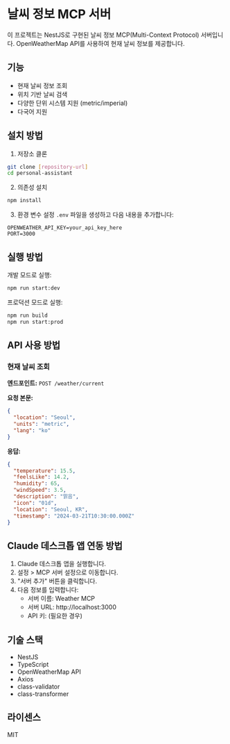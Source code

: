 # 날씨 정보 MCP 서버

이 프로젝트는 NestJS로 구현된 날씨 정보 MCP(Multi-Context Protocol) 서버입니다. OpenWeatherMap API를 사용하여 현재 날씨 정보를 제공합니다.

## 기능

- 현재 날씨 정보 조회
- 위치 기반 날씨 검색
- 다양한 단위 시스템 지원 (metric/imperial)
- 다국어 지원

## 설치 방법

1. 저장소 클론

```bash
git clone [repository-url]
cd personal-assistant
```

2. 의존성 설치

```bash
npm install
```

3. 환경 변수 설정
   `.env` 파일을 생성하고 다음 내용을 추가합니다:

```
OPENWEATHER_API_KEY=your_api_key_here
PORT=3000
```

## 실행 방법

개발 모드로 실행:

```bash
npm run start:dev
```

프로덕션 모드로 실행:

```bash
npm run build
npm run start:prod
```

## API 사용 방법

### 현재 날씨 조회

**엔드포인트:** `POST /weather/current`

**요청 본문:**

```json
{
  "location": "Seoul",
  "units": "metric",
  "lang": "ko"
}
```

**응답:**

```json
{
  "temperature": 15.5,
  "feelsLike": 14.2,
  "humidity": 65,
  "windSpeed": 3.5,
  "description": "맑음",
  "icon": "01d",
  "location": "Seoul, KR",
  "timestamp": "2024-03-21T10:30:00.000Z"
}
```

## Claude 데스크톱 앱 연동 방법

1. Claude 데스크톱 앱을 실행합니다.
2. 설정 > MCP 서버 설정으로 이동합니다.
3. "서버 추가" 버튼을 클릭합니다.
4. 다음 정보를 입력합니다:
   - 서버 이름: Weather MCP
   - 서버 URL: http://localhost:3000
   - API 키: (필요한 경우)

## 기술 스택

- NestJS
- TypeScript
- OpenWeatherMap API
- Axios
- class-validator
- class-transformer

## 라이센스

MIT
